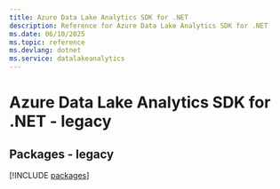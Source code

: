 ```yaml
---
title: Azure Data Lake Analytics SDK for .NET
description: Reference for Azure Data Lake Analytics SDK for .NET
ms.date: 06/10/2025
ms.topic: reference
ms.devlang: dotnet
ms.service: datalakeanalytics
---
```

# Azure Data Lake Analytics SDK for .NET - legacy
## Packages - legacy
[!INCLUDE [packages](data-lake-analytics-index.md)]